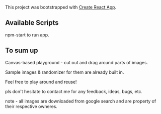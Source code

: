This project was bootstrapped with [Create React App](https://github.com/facebook/create-react-app).

## Available Scripts

npm-start to run app.


## To sum up

Canvas-based playground - cut out and drag around parts of images.

Sample images & randomizer for them are already built in.

Feel free to play around and reuse!

pls don't hesitate to contact me for any feedback, ideas, bugs, etc.

note - all images are downloaded from google search and are property of their respective owneres.